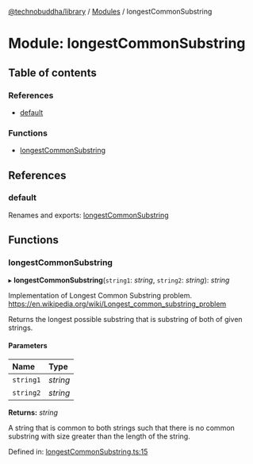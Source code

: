 [@technobuddha/library](../..) / [Modules](../Modules.md) / longestCommonSubstring

# Module: longestCommonSubstring

## Table of contents

### References

- [default](longestcommonsubstring.md#default)

### Functions

- [longestCommonSubstring](longestcommonsubstring.md#longestcommonsubstring)

## References

### default

Renames and exports: [longestCommonSubstring](longestcommonsubstring.md#longestcommonsubstring)

## Functions

### longestCommonSubstring

▸ **longestCommonSubstring**(`string1`: *string*, `string2`: *string*): *string*

Implementation of Longest Common Substring problem.
https://en.wikipedia.org/wiki/Longest_common_substring_problem

Returns the longest possible substring that is substring of both of given strings.

#### Parameters

| Name | Type |
| :------ | :------ |
| `string1` | *string* |
| `string2` | *string* |

**Returns:** *string*

A string that is common to both strings such that there is no
common substring with size greater than the length of the string.

Defined in: [longestCommonSubstring.ts:15](../../src/longestCommonSubstring.ts#L15)

